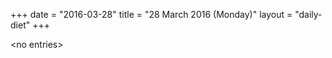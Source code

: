 +++
date = "2016-03-28"
title = "28 March 2016 (Monday)"
layout = "daily-diet"
+++


\<no entries\>


